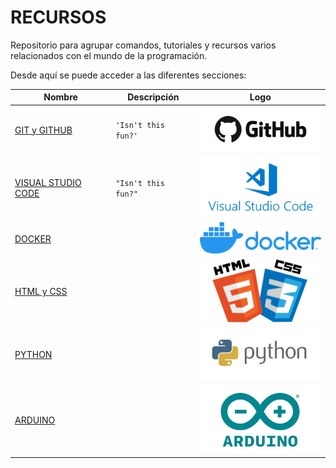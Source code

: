 <link href="style.css" rel="stylesheet"></link>

# RECURSOS
Repositorio para agrupar comandos, tutoriales y recursos varios relacionados con el mundo de la programación.

Desde aquí se puede acceder a las diferentes secciones:



|Nombre                |Descripción                          |Logo                         |
|----------------|-------------------------------|-----------------------------|
|<a href="/GitHub">GIT y GITHUB</a>|`'Isn't this fun?'`            |<img src="GitHub/img/logo.png" width="200">            |
|<a href="/VSCode">VISUAL STUDIO CODE</a>|`"Isn't this fun?"`            |<img src="VSCode/img/logo.png" width="200">|
|<a href="/Docker">DOCKER</a>||<img src="Docker/img/logo.png" width="200">|
|<a href="/HTMLCSS">HTML y CSS</a>||<img src="HTMLCSS/img/logo.png" width="200">|
|<a href="/Python">PYTHON</a>||<img src="Python/img/logo.png" width="200">|
|<a href="/Arduino">ARDUINO</a>||<img src="Arduino/img/logo.png" width="200">|

